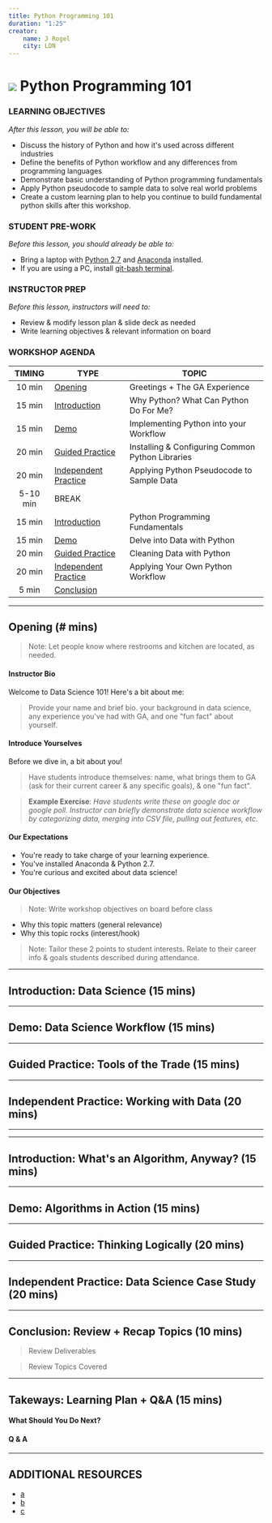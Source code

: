 ```yaml
---
title: Python Programming 101
duration: "1:25"
creator:
    name: J Rogel
    city: LDN
---
```


# ![](https://ga-dash.s3.amazonaws.com/production/assets/logo-9f88ae6c9c3871690e33280fcf557f33.png) Python Programming 101

### LEARNING OBJECTIVES
*After this lesson, you will be able to:*
- Discuss the history of Python and how it's used across different industries
- Define the benefits of Python workflow and any differences from programming languages
- Demonstrate basic understanding of Python programming fundamentals
- Apply Python pseudocode to sample data to solve real world problems
- Create a custom learning plan to help you continue to build fundamental python skills after this workshop.

### STUDENT PRE-WORK
*Before this lesson, you should already be able to:*
- Bring a laptop with [Python 2.7](#) and [Anaconda](#) installed.
- If you are using a PC, install [git-bash terminal](#).

### INSTRUCTOR PREP
*Before this lesson, instructors will need to:*
- Review & modify lesson plan & slide deck as needed
- Write learning objectives & relevant information on board

### WORKSHOP AGENDA
| TIMING  | TYPE  | TOPIC  |
|:-:|---|---|
| 10 min  | [Opening](#opening)  | Greetings + The GA Experience  |
| 15 min  | [Introduction](#intro1)   | Why Python? What Can Python Do For Me? |
| 15 min  | [Demo](#demo1)  | Implementing Python into your Workflow |
| 20 min  | [Guided Practice](#guided-practice1)  | Installing & Configuring Common Python Libraries |
| 20 min  | [Independent Practice](#ind-practice1)  | Applying Python Pseudocode to Sample Data |
| 5-10 min  | BREAK  |   |
| 15 min  | [Introduction](#intro2)   | Python Programming Fundamentals |
| 15 min  | [Demo](#demo2)  | Delve into Data with Python   |
| 20 min  | [Guided Practice](#guided-practice2)  | Cleaning Data with Python  |
| 20 min  | [Independent Practice](#ind-practice2)  | Applying Your Own Python Workflow |
| 5 min  | [Conclusion](#conclusion)

---

<a name="opening"></a>
## Opening (# mins)

> Note: Let people know where restrooms and kitchen are located, as needed.

#### Instructor Bio

Welcome to Data Science 101! Here's a bit about me:
> Provide your name and brief bio. your background in data science, any experience you've had with GA, and one "fun fact" about yourself.

#### Introduce Yourselves

Before we dive in, a bit about you!

> Have students introduce themselves: name, what brings them to GA (ask for their current career & any specific goals), & one "fun fact".

> **Example Exercise**: *Have students write these on google doc or google poll. Instructor can briefly demonstrate data science workflow by categorizing data, merging into CSV file,  pulling out features, etc.*


#### Our Expectations

- You're ready to take charge of your learning experience.
- You've installed Anaconda & Python 2.7.
- You're curious and excited about data science!

#### Our Objectives

> Note: Write workshop objectives on board before class

- Why this topic matters (general relevance)
- Why this topic rocks (interest/hook)

> Note: Tailor these 2 points to student interests. Relate to their career info & goals students described during attendance.


***

<a name="intro1"></a>
## Introduction: Data Science (15 mins)



***

<a name="demo1"></a>
## Demo: Data Science Workflow (15 mins)


***

<a name="guided-practice1"></a>
## Guided Practice: Tools of the Trade (15 mins)

***

<a name="ind-practice1"></a>
## Independent Practice: Working with Data (20 mins)

***

<BREAK>

***

<a name="intro2"></a>
## Introduction: What's an Algorithm, Anyway? (15 mins)



***

<a name="demo2"></a>
## Demo: Algorithms in Action (15 mins)



***

<a name="guided-practice2"></a>
## Guided Practice: Thinking Logically (20 mins)


***

<a name="ind-practice2"></a>
## Independent Practice: Data Science Case Study (20 mins)


***

<a name="conclusion"></a>
## Conclusion: Review + Recap Topics (10 mins)

> Review Deliverables

> Review Topics Covered

***

<a name="takeaway"></a>
## Takeways: Learning Plan + Q&A (15 mins)

#### What Should You Do Next?

#### Q & A

***

## ADDITIONAL RESOURCES

- [a](#)
- [b](#)
- [c](#)
